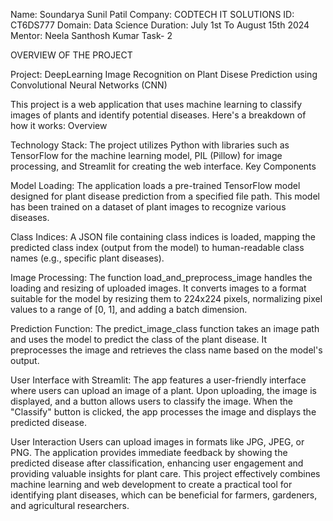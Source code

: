 Name: Soundarya Sunil Patil
Company: CODTECH IT SOLUTIONS
ID: CT6DS777
Domain: Data Science
Duration: July 1st To August 15th 2024
Mentor: Neela Santhosh Kumar
Task- 2

 OVERVIEW OF THE PROJECT

 Project: DeepLearning Image Recognition on Plant Disese Prediction using Convolutional Neural Networks (CNN)

 This project is a web application that uses machine learning to classify images of plants and identify potential diseases. Here's a breakdown of how it works:
Overview

Technology Stack: The project utilizes Python with libraries such as TensorFlow for the machine learning model, PIL (Pillow) for image processing, and Streamlit for creating the web interface.
Key Components

Model Loading:
The application loads a pre-trained TensorFlow model designed for plant disease prediction from a specified file path. This model has been trained on a dataset of plant images to recognize various diseases.

Class Indices:
A JSON file containing class indices is loaded, mapping the predicted class index (output from the model) to human-readable class names (e.g., specific plant diseases).

Image Processing:
The function load_and_preprocess_image handles the loading and resizing of uploaded images. It converts images to a format suitable for the model by resizing them to 224x224 pixels, normalizing pixel values to a range of [0, 1], and adding a batch dimension.

Prediction Function:
The predict_image_class function takes an image path and uses the model to predict the class of the plant disease. It preprocesses the image and retrieves the class name based on the model's output.

User Interface with Streamlit:
The app features a user-friendly interface where users can upload an image of a plant. Upon uploading, the image is displayed, and a button allows users to classify the image.
When the "Classify" button is clicked, the app processes the image and displays the predicted disease.

User Interaction
Users can upload images in formats like JPG, JPEG, or PNG. The application provides immediate feedback by showing the predicted disease after classification, enhancing user engagement and providing valuable insights for plant care.
This project effectively combines machine learning and web development to create a practical tool for identifying plant diseases, which can be beneficial for farmers, gardeners, and agricultural researchers.
